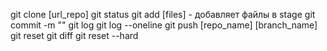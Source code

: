 git clone [url_repo]
git status
git add [files] - добавляет файлы в stage
git commit -m ""
git log
git log --oneline
git push [repo_name] [branch_name]
git reset
git diff
git reset --hard
